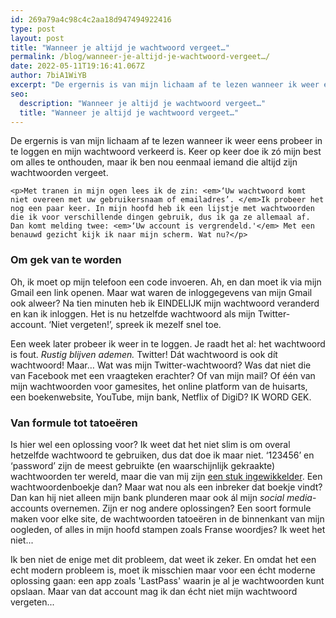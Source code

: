 ```yaml
---
id: 269a79a4c98c4c2aa18d947494922416
type: post
layout: post
title: "Wanneer je altijd je wachtwoord vergeet…"
permalink: /blog/wanneer-je-altijd-je-wachtwoord-vergeet…/
date: 2022-05-11T19:16:41.067Z
author: 7biA1WiYB
excerpt: "De ergernis is van mijn lichaam af te lezen wanneer ik weer eens probeer in te loggen en mijn wachtwoord verkeerd is. Keer op keer doe ik zó mijn best om alles te onthouden, maar ik ben nou eenmaal iemand die altijd zijn wachtwoorden vergeet.  "
seo:
  description: "Wanneer je altijd je wachtwoord vergeet…"
  title: "Wanneer je altijd je wachtwoord vergeet…"
---
```

De ergernis is van mijn lichaam af te lezen wanneer ik weer eens probeer in te loggen en mijn wachtwoord verkeerd is. Keer op keer doe ik zó mijn best om alles te onthouden, maar ik ben nou eenmaal iemand die altijd zijn wachtwoorden vergeet.  

    <p>Met tranen in mijn ogen lees ik de zin: <em>‘Uw wachtwoord komt niet overeen met uw gebruikersnaam of emailadres’. </em>Ik probeer het nog een paar keer. In mijn hoofd heb ik een lijstje met wachtwoorden die ik voor verschillende dingen gebruik, dus ik ga ze allemaal af. Dan komt melding twee: <em>‘Uw account is vergrendeld.'</em> Met een benauwd gezicht kijk ik naar mijn scherm. Wat nu?</p>
<h3>Om gek van te worden</h3>
<p>Oh, ik moet op mijn telefoon een code invoeren. Ah, en dan moet ik via mijn Gmail een link openen. Maar wat waren de inloggegevens van mijn Gmail ook alweer? Na tien minuten heb ik EINDELIJK mijn wachtwoord veranderd en kan ik inloggen. Het is nu hetzelfde wachtwoord als mijn Twitter-account. ‘Niet vergeten!’, spreek ik mezelf snel toe.</p>
<p>Een week later probeer ik weer in te loggen. Je raadt het al: het wachtwoord is fout. <em>Rustig blijven ademen.</em> Twitter! Dát wachtwoord is ook dít wachtwoord! Maar… Wat was mijn Twitter-wachtwoord? Was dat niet die van Facebook met een vraagteken erachter? Of van mijn mail? Of één van mijn wachtwoorden voor gamesites, het online platform van de huisarts, een boekenwebsite, YouTube, mijn bank, Netflix of DigiD? IK WORD GEK.</p>
<h3>Van formule tot tatoeëren</h3>
<p>Is hier wel een oplossing voor? Ik weet dat het niet slim is om overal hetzelfde wachtwoord te gebruiken, dus dat doe ik maar niet. ‘123456’ en ‘password’ zijn de meest gebruikte (en waarschijnlijk gekraakte) wachtwoorden ter wereld, maar die van mij zijn <a href="https://7dagen.netlify.app/nieuws/7-tips-voor-een-slimmer-wachtwoord" target="_blank">een stuk ingewikkelder</a>. Een wachtwoordenboekje dan? Maar wat nou als een inbreker dat boekje vindt? Dan kan hij niet alleen mijn bank plunderen maar ook ál mijn <em>social media</em>-accounts overnemen. Zijn er nog andere oplossingen? Een soort formule maken voor elke site, de wachtwoorden tatoeëren in de binnenkant van mijn oogleden, of alles in mijn hoofd stampen zoals Franse woordjes? Ik weet het niet...</p>
<p>Ik ben niet de enige met dit probleem, dat weet ik zeker. En omdat het een echt modern probleem is, moet ik misschien maar voor een écht moderne oplossing gaan: een app zoals 'LastPass' waarin je al je wachtwoorden kunt opslaan. Maar van dat account mag ik dan écht niet mijn wachtwoord vergeten...</p>  
